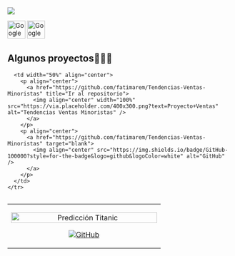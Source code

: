   <a href="https://skillicons.dev">
    <img src="https://skillicons.dev/icons?i=python,sql,excel,pandas,numpy,matplotlib,seaborn,tableau,powerbi,r,git,github&perline=10" />
  </a>
</p>
<p align="left">
  <img src="https://upload.wikimedia.org/wikipedia/commons/a/a3/Google_Analytics_logo_2023.svg" alt="Google Analytics" width="40" height="40" />
  <img src="https://upload.wikimedia.org/wikipedia/commons/0/0e/Google_Looker_Studio_logo.svg" alt="Google Looker Studio" width="40" height="40" />
</p>
<!-------------------------->
<div id="proyectos">
  <h2>Algunos proyectos👨🏻‍💻</h2>
  
  <table align="left">
    <tr border="none">
      <td width="50%" align="center">
        <p align="center">
          <a href="https://github.com/fatimarem/Titanic-Machine-Learning-" title="Ir al repositorio">
            <img align="center" width="100%" src="https://via.placeholder.com/400x300.png?text=Proyecto+Titanic" alt="Predicción Titanic" />
          </a>
        </p>
        <p align="center">
          <a href="https://github.com/fatimarem/Titanic-Machine-Learning-" target="blank">
            <img align="center" src="https://img.shields.io/badge/GitHub-100000?style=for-the-badge&logo=github&logoColor=white" alt="GitHub" />
          </a>
        </p>
      </td>

      <td width="50%" align="center">
        <p align="center">
          <a href="https://github.com/fatimarem/Tendencias-Ventas-Minoristas" title="Ir al repositorio">
            <img align="center" width="100%" src="https://via.placeholder.com/400x300.png?text=Proyecto+Ventas" alt="Tendencias Ventas Minoristas" />
          </a>
        </p>
        <p align="center">
          <a href="https://github.com/fatimarem/Tendencias-Ventas-Minoristas" target="blank">
            <img align="center" src="https://img.shields.io/badge/GitHub-100000?style=for-the-badge&logo=github&logoColor=white" alt="GitHub" />
          </a>
        </p>
      </td>
    </tr>
  </table>
</div>
<br><br><br><br><br><br><br><br>
